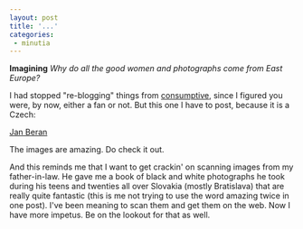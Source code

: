 ```yaml
---
layout: post
title: '...'
categories:
 - minutia
---
```


<b>Imagining</b>
<i>Why do all the good women and photographs come from East Europe?</i>

I had stopped "re-blogging" things from <a href="http://consumptive.org/weblog/blog.html">consumptive</a>, since I figured you were, by now, either a fan or not. But this one I have to post, because it is a Czech:

<a href="http://janberan.com/index.html">Jan Beran</a>

The images are amazing. Do check it out.

And this reminds me that I want to get crackin' on scanning images from my father-in-law. He gave me a book of black and white photographs he took during his teens and twenties all over Slovakia (mostly Bratislava) that are really quite fantastic (this is me not trying to use the word amazing twice in one post). I've been meaning to scan them and get them on the web. Now I have more impetus. Be on the lookout for that as well.

